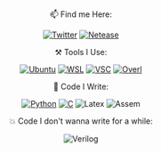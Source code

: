 <div align="center">

📫  Find me Here:

[![Twitter](https://img.shields.io/static/v1?style=flat-square&logo=twitter&label=&message=@TurboRocket&color=1DA1F2&labelColor=5b5b5b)](https://twitter.com/turborocket123)
[![Netease](https://img.shields.io/static/v1?style=flat-square&logo=apple-music&label=&message=@TurboRocket&color=FA243C&labelColor=5b5b5b)](https://music.163.com/#/user/home?id=133002715)
<!--   [![github](https://img.shields.io/static/v1?style=flat-square&logo=github&label=&message=@BC-Li&color=181717&labelColor=5b5b5b)](https://github.com/BC-Li) -->
⚒️  Tools I Use:

[![Ubuntu](https://img.shields.io/static/v1?style=flat-square&logo=UBUNTU&label=&message=Ubuntu&color=E95420&labelColor=5b5b5b)](https://ubuntu.com/)
[![WSL](https://img.shields.io/static/v1?style=flat-square&logo=powershell&label=&message=WSL&color=5391FE&labelColor=5b5b5b)](https://docs.microsoft.com/en-us/windows/wsl/)
[![VSC](https://img.shields.io/static/v1?style=flat-square&logo=visual-studio-code&label=&message=Visual%20Studio%20Code&color=007ACC&labelColor=5b5b5b)](https://docs.microsoft.com/en-us/windows/wsl/)
 [![Overl](https://img.shields.io/static/v1?style=flat-square&logo=overleaf&label=&message=OverLeaf&color=47A141&labelColor=5b5b5b)](https://overleaf.com)
<!-- [![hugo](https://img.shields.io/static/v1?style=flat-square&logo=hugo&label=&message=Hugo&color=FF4088&labelColor=5b5b5b)](https://gohugo.io/) -->
<!-- ![pyc](https://img.shields.io/static/v1?style=flat-square&logo=pycharm&label=&message=PyCharm&color=000000&labelColor=5b5b5b) -->



🔨  Code I Write:

[![Python](https://img.shields.io/static/v1?style=flat-square&logo=python&label=&message=Python&color=3776AB&labelColor=5b5b5b)](https://python.org)
[![C](https://img.shields.io/static/v1?style=flat-square&logo=C&label=&message=C%20Language&color=A8B9CC&labelColor=5b5b5b)](https://python.org)
![Latex](https://img.shields.io/static/v1?style=flat-square&logo=latex&label=&message=LaTeX&color=008080&labelColor=5b5b5b)
![Assem](https://img.shields.io/static/v1?style=flat-square&logo=assemblyscript&label=&message=RISC-V%20Assembly&color=007AAC&labelColor=5b5b5b)
 
 💥 Code I don't wanna write for a while:
 
![Verilog](https://img.shields.io/static/v1?style=flat-square&logo=V&label=&message=Veribug&color=5D87BF&labelColor=5b5b5b)
 
<!--  <details><summary>Languages I used overall time (by WakaTime)</summary> -->
<!--   ![wakatime](https://wakatime.com/share/@c51a268f-79a1-43b8-9f02-3575d8a54e8b/69b50755-1d32-4a35-889a-427e98e9d11a.svg) -->
<!--  <figure><embed src="https://wakatime.com/share/@c51a268f-79a1-43b8-9f02-3575d8a54e8b/69b50755-1d32-4a35-889a-427e98e9d11a.svg"></embed></figure> -->
<!-- </details> -->
